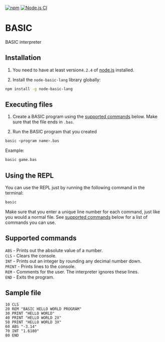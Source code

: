 [![npm](https://img.shields.io/npm/dw/node-basic-lang.svg)](https://www.npmjs.com/package/node-basic-lang) [![Node.js CI](https://github.com/jesselpalmer/BASIC/actions/workflows/node.js.yml/badge.svg)](https://github.com/jesselpalmer/BASIC/actions/workflows/node.js.yml)

# BASIC

BASIC interpreter

## Installation

1. You need to have at least version`4.2.4` of [node.js](https://nodejs.org/en/) installed.

2. Install the `node-basic-lang` library globally:

```bash
npm install -g node-basic-lang
```

## Executing files

1. Create a BASIC program using the [supported commands](#supported-commands) below. Make sure that the file ends in `.bas`.

2. Run the BASIC program that you created

```bash
basic <program name>.bas
```

Example:

```bash
basic game.bas
```

## Using the REPL

You can use the REPL just by running the following command in the terminal:

 ```bash
basic
 ```

Make sure that you enter a unique line number for each command, just like you would a normal file. See [supported commands](#supported-commands) below for a list of commands you can use.

## Supported commands

`ABS` - Prints out the absolute value of a number.  
`CLS` - Clears the console.  
`INT` - Prints out an integer by rounding any decimal number down.  
`PRINT` - Prints lines to the console.  
`REM` - Comments for the user. The interpreter ignores these lines.  
`END` - Exits the program.

## Sample file

```bas
10 CLS
20 REM "BASIC HELLO WORLD PROGRAM"
30 PRINT "HELLO WORLD"
40 PRINT "HELLO WORLD 2X"
50 PRINT "HELLO WORLD 3X"
60 ABS "-3.14"
70 INT "1.6180"
80 END
```
